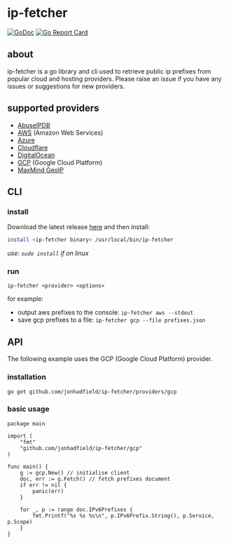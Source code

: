 # ip-fetcher

[![GoDoc](https://godoc.org/github.com/jonhadfield/ip-fetcher?status.svg)](https://pkg.go.dev/github.com/jonhadfield/ip-fetcher)
[![Go Report Card](https://goreportcard.com/badge/github.com/jonhadfield/ip-fetcher)](https://goreportcard.com/report/github.com/jonhadfield/ip-fetcher)

## about

ip-fetcher is a go library and cli used to retrieve public ip prefixes from popular cloud and hosting providers.
Please raise an issue if you have any issues or suggestions for new providers.  

## supported providers

- <a href="https://www.abuseipdb.com/" target="_blank">AbuseIPDB</a>
- <a href="https://aws.amazon.com/" target="_blank">AWS</a> (Amazon Web Services)
- <a href="https://azure.microsoft.com" target="_blank">Azure</a>
- <a href="https://www.cloudflare.com" target="_blank">Cloudflare</a>
- <a href="https://www.digitalocean.com/" target="_blank">DigitalOcean</a>
- <a href="https://cloud.google.com/" target="_blank">GCP</a> (Google Cloud Platform)
- <a href="https://www.maxmind.com" target="_blank">MaxMind GeoIP</a>

## CLI

### install

Download the latest release [here](https://github.com/jonhadfield/ip-fetcher/releases) and then install:

```bash
install <ip-fetcher binary> /usr/local/bin/ip-fetcher
```
_use: `sudo install` if on linux_

### run

```
ip-fetcher <provider> <options>
```  
for example:  
- output aws prefixes to the console: `ip-fetcher aws --stdout`
- save gcp prefixes to a file: `ip-fetcher gcp --file prefixes.json`

## API

The following example uses the GCP (Google Cloud Platform) provider. 

### installation
```
go get github.com/jonhadfield/ip-fetcher/providers/gcp
```
### basic usage
```
package main

import (
	"fmt"
	"github.com/jonhadfield/ip-fetcher/gcp"
)

func main() {
	g := gcp.New() // initialise client
	doc, err := g.Fetch() // fetch prefixes document
	if err != nil {
		panic(err)
	}

	for _, p := range doc.IPv6Prefixes {
		fmt.Printf("%s %s %s\n", p.IPv6Prefix.String(), p.Service, p.Scope)
	}
}
```
